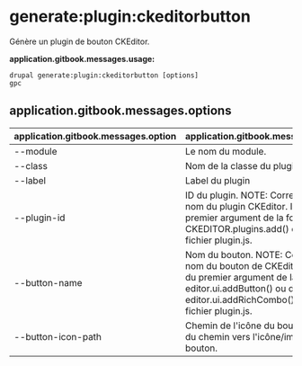 # generate:plugin:ckeditorbutton
Génère un plugin de bouton CKEditor.

**application.gitbook.messages.usage:**
```
drupal generate:plugin:ckeditorbutton [options]
gpc
```

## application.gitbook.messages.options
application.gitbook.messages.option | application.gitbook.messages.details
-------|-------------
--module | Le nom du module.
--class | Nom de la classe du plugin
--label | Label du plugin
--plugin-id | ID du plugin. NOTE: Correspond au nom du plugin CKEditor. Il s'agit du premier argument de la fonction CKEDITOR.plugins.add() dans le fichier plugin.js.
--button-name | Nom du bouton. NOTE: Correspond au nom du bouton de CKEditor. Il s'agit du premier argument de la fonction editor.ui.addButton() ou de la fonction editor.ui.addRichCombo() dans le fichier plugin.js.
--button-icon-path | Chemin de l'icône du bouton. Il s'agit du chemin vers l'icône/image du bouton.
